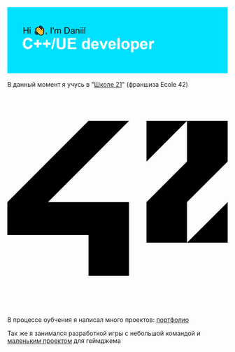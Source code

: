 <img src ="/header.png">

В данный момент я учусь в "<a href = "https://21-school.ru">Школе 21</a>" (франшиза Ecole 42)<svg role="img" viewBox="0 0 24 24" xmlns="http://www.w3.org/2000/svg"><title>42</title><path d="M24 12.42l-4.428 4.415H24zm-4.428-4.417l-4.414 4.418v4.414h4.414V12.42L24 8.003V3.575h-4.428zm-4.414 0l4.414-4.428h-4.414zM0 15.996h8.842v4.43h4.412V12.42H4.428l8.826-8.846H8.842L0 12.421z"/></svg>

В процессе оубчения я написал много проектов: <a href = "https://github.com/Divishka/school21_projects">портфолио</a>

Так же я занимался разработкой <a htef = "https://www.youtube.com/watch?v=6Gsy6yMB1oE">игры</a> с небольшой командой и <a href = "https://github.com/lex-cmd/RGcube">маленьким проектом</a> для геймджема
